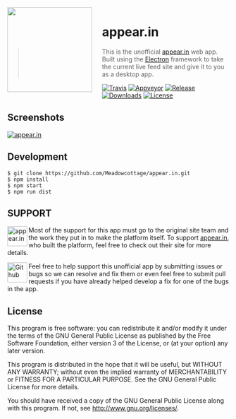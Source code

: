 <img src="https://raw.githubusercontent.com/Meadowcottage/appear.in/master/build/icon.png" align="left" width="192px" height="192px"/>
<img align="left" width="0" height="192px" hspace="10"/>

# appear.in
> This is the unofficial [appear.in](<%= website %>) web app. Built using the [Electron](http://electron.atom.io) framework to take the current live feed site and give it to you as a desktop app.

[![Travis](https://img.shields.io/travis/Meadowcottage/appear.in/master.svg?style=flat-square)](https://travis-ci.org/Meadowcottage/appear.in) [![Appveyor](https://img.shields.io/appveyor/ci/Meadowcottage/appear.in.svg?style=flat-square)](https://ci.appveyor.com/project/Meadowcottage/appear.in) [![Release](https://img.shields.io/github/release/Meadowcottage/appear.in.svg?style=flat-square)](https://github.com/Meadowcottage/appear.in/releases) [![Downloads](https://img.shields.io/github/downloads/Meadowcottage/appear.in/total.svg?style=flat-square)](https://github.com/Meadowcottage/appear.in/releases) [![License](https://img.shields.io/badge/License-GPL%20v3-blue.svg?style=flat-square)](http://www.gnu.org/licenses/)

## Screenshots

[<img alt='appear.in' src="https://raw.githubusercontent.com/Meadowcottage/appear.in/master/build/Screenshot.png">](https://github.com/Meadowcottage/appear.in/releases)

## Development

```
$ git clone https://github.com/Meadowcottage/appear.in.git
$ npm install
$ npm start
$ npm run dist
```

## SUPPORT

[<img width='45' height="45" align='left' alt='appear.in' src="https://raw.githubusercontent.com/Meadowcottage/appear.in/master/build/icon.png">](<%= website %>) Most of the support for this app must go to the original site team and the work they put in to make the platform itself. To support [appear.in](<%= website %>), who built the platform, feel free to check out their site for more details.

[<img width='45' height="45" align='left' alt='Github' src="https://upload.wikimedia.org/wikipedia/commons/9/91/Octicons-mark-github.svg">](https://github.com/Meadowcottage/appear.in) Feel free to help support this unofficial app by submitting issues or bugs so we can resolve and fix them or even feel free to submit pull requests if you have already helped develop a fix for one of the bugs in the app.

## License

This program is free software: you can redistribute it and/or modify
it under the terms of the GNU General Public License as published by
the Free Software Foundation, either version 3 of the License, or
(at your option) any later version.

This program is distributed in the hope that it will be useful,
but WITHOUT ANY WARRANTY; without even the implied warranty of
MERCHANTABILITY or FITNESS FOR A PARTICULAR PURPOSE.  See the
GNU General Public License for more details.

You should have received a copy of the GNU General Public License
along with this program.  If not, see <http://www.gnu.org/licenses/>.
